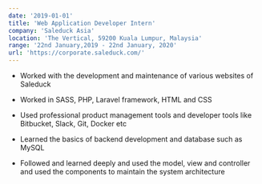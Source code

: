 ```yaml
---
date: '2019-01-01'
title: 'Web Application Developer Intern'
company: 'Saleduck Asia'
location: 'The Vertical, 59200 Kuala Lumpur, Malaysia'
range: '22nd January,2019 - 22nd January, 2020'
url: 'https://corporate.saleduck.com/'
---
```


- Worked with the development and maintenance of various websites of Saleduck

- Worked in SASS, PHP, Laravel framework, HTML and CSS

- Used professional product management tools and developer tools like Bitbucket, Slack, Git,
  Docker etc

- Learned the basics of backend development and database such as MySQL

- Followed and learned deeply and used the model, view and controller and used the components
  to maintain the system architecture
